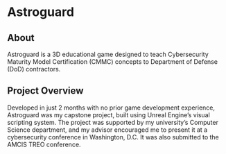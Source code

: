 # Astroguard

## About  
Astroguard is a 3D educational game designed to teach Cybersecurity Maturity Model Certification (CMMC) concepts to Department of Defense (DoD) contractors.  

## Project Overview  
Developed in just 2 months with no prior game development experience, Astroguard was my capstone project, built using Unreal Engine’s visual scripting system. The project was supported by my university’s Computer Science department, and my advisor encouraged me to present it at a cybersecurity conference in Washington, D.C. It was also submitted to the AMCIS TREO conference.  
